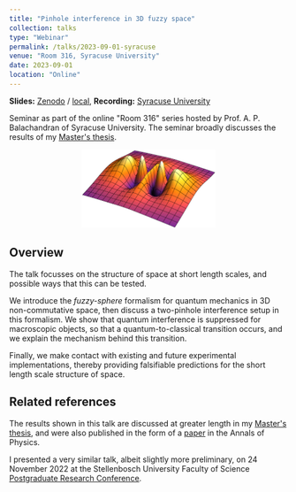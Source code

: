 ```yaml
---
title: "Pinhole interference in 3D fuzzy space"
collection: talks
type: "Webinar"
permalink: /talks/2023-09-01-syracuse
venue: "Room 316, Syracuse University"
date: 2023-09-01
location: "Online"
---
```


**Slides:** [Zenodo](https://doi.org/10.5281/zenodo.8429661) / [local](/files/syracuse.pdf),
**Recording:** [Syracuse University](https://video.syr.edu/media/t/1_74dkljgj)

Seminar as part of the online "Room 316" series hosted by Prof. A. P. Balachandran of
Syracuse University. The seminar broadly discusses the results of my
[Master's thesis](https://doi.org/10019.1/126944).

<center>
<img src="/images/file_previews/pinhole.png" width="48%">
</center>

## Overview

The talk focusses on the structure of space at short length scales, and possible ways that
this can be tested.

We introduce the *fuzzy-sphere* formalism for quantum mechanics in 3D non-commutative
space, then discuss a two-pinhole interference setup in this formalism. We show that quantum
interference is suppressed for macroscopic objects, so that a quantum-to-classical transition
occurs, and we explain the mechanism behind this transition.

Finally, we make contact with existing and future experimental implementations, thereby
providing falsifiable predictions for the short length scale structure of space.

## Related references

The results shown in this talk are discussed at greater length in my [Master's
thesis](https://doi.org/10019.1/126944), and were also published in the form of a
[paper](/publications/2023-03-01-pinhole) in the Annals of Physics.

I presented a very similar talk, albeit slightly more preliminary, on 24 November 2022
at the Stellenbosch University Faculty of Science
[Postgraduate Research Conference](https://www.sun.ac.za/english/Lists/Events/DispForm.aspx?ID=5357).
